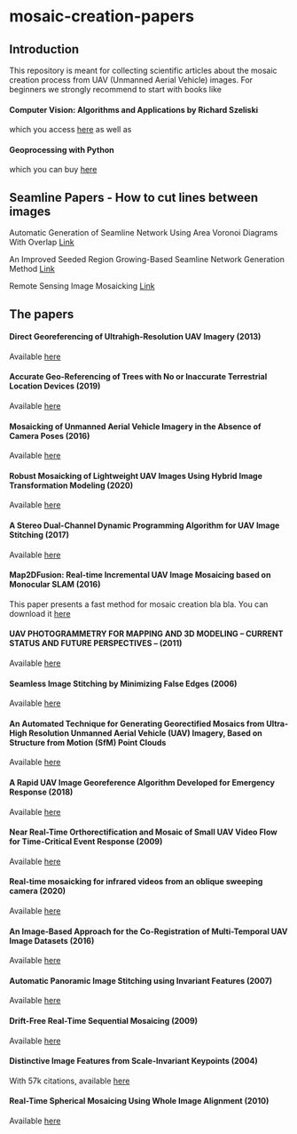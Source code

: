# mosaic-creation-papers

## Introduction
This repository is meant for collecting scientific articles about the mosaic creation process from UAV (Unmanned Aerial Vehicle) images.
For beginners we strongly recommend to start with books like 
#### Computer Vision: Algorithms and Applications by Richard Szeliski 
which you access [here](http://szeliski.org/Book/drafts/SzeliskiBook_20100903_draft.pdf) as well as 
#### Geoprocessing with Python
which you can buy [here](https://www.manning.com/books/geoprocessing-with-python)


## Seamline Papers - How to cut lines between images
Automatic Generation of Seamline Network Using Area Voronoi Diagrams With Overlap
[Link](http://citeseerx.ist.psu.edu/viewdoc/download?doi=10.1.1.725.3922&rep=rep1&type=pdf)

An Improved Seeded Region Growing-Based Seamline Network Generation Method
[Link](https://www.mdpi.com/2072-4292/10/7/1065/htm)

Remote Sensing Image Mosaicking [Link](https://www.researchgate.net/profile/Xinghua_Li6/publication/338060496_Remote_Sensing_Image_Mosaicking_Achievements_and_Challenges/links/5dfc2625a6fdcc28372ecc63/Remote-Sensing-Image-Mosaicking-Achievements-and-Challenges.pdf)

## The papers

#### Direct Georeferencing of Ultrahigh-Resolution UAV Imagery (2013)
Available
[here](https://ieeexplore.ieee.org/abstract/document/6553130?casa_token=jvmoaHCFOj8AAAAA:8sp_SDoIJe5tYKftTTtqH5Ut7bTQM71lqvM_AehopNY9zSiqkAepSD4UhvGczUz2Z2Ixt_tj)

#### Accurate Geo-Referencing of Trees with No or Inaccurate Terrestrial Location Devices (2019)
Available
[here](https://www.mdpi.com/2072-4292/11/16/1877/htm)

#### Mosaicking of Unmanned Aerial Vehicle Imagery in the Absence of Camera Poses (2016)
Available
[here](https://www.mdpi.com/2072-4292/8/3/204/htm)

#### Robust Mosaicking of Lightweight UAV Images Using Hybrid Image Transformation Modeling (2020)
Available
[here](https://www.mdpi.com/2072-4292/12/6/1002/htm)

#### A Stereo Dual-Channel Dynamic Programming Algorithm for UAV Image Stitching (2017)
Available
[here](https://www.ncbi.nlm.nih.gov/pmc/articles/PMC5621153/)

#### Map2DFusion: Real-time Incremental UAV Image Mosaicing based on Monocular SLAM (2016) 
This paper  presents a fast method for mosaic creation bla bla. You can download it [here](http://www.adv-ci.com/publications/2016_IROS.pdf)

#### UAV PHOTOGRAMMETRY FOR MAPPING AND 3D MODELING – CURRENT STATUS AND FUTURE PERSPECTIVES – (2011)
Available [here](https://d1wqtxts1xzle7.cloudfront.net/42061328/UAV_PHOTOGRAMMETRY_FOR_MAPPING_AND_3D_MO20160204-20906-t6geeb.pdf?1454605285=&response-content-disposition=inline%3B+filename%3DUAV_PHOTOGRAMMETRY_FOR_MAPPING_AND_3D_MO.pdf&Expires=1594241546&Signature=ZTL2GOKKTU4W51MdaGVsuSrfdEn717NdgzVW6xSZhnQ5Df1mMGTRQ-Gy-rX~ILVCAXkD4Cv4GCzHaIGjWcbprohOU53-Mlx8qU-5BK8PoO~X5EWYHEIGxN-FpoxG7RQcYVqFBBEfrf8f9bQpm-UtgAEL9s5DT9fOYskTBvSM79XVfCmGmzHm8yUuHiJdXVjvNiI5pfiM8QSXG49t4~tJtoygC7-0ZVcHOmV7FnHeWz7wsLUxTQSRDcGC6jQ5ABW1yseQJRGe~sMfqNUj17Qygn8fZL2FjWGmEI1hCAnL8n-q0DmTVq9rSDf6jb7GDITDfYN~eGAz0ZWs2VLN1dwN0g__&Key-Pair-Id=APKAJLOHF5GGSLRBV4ZA) 

#### Seamless Image Stitching by Minimizing False Edges (2006)
Available [here](https://www.researchgate.net/profile/Shmuel_Peleg/publication/3328147_Seamless_image_stitching_by_minimizing_false_edges/links/02bfe512bb2f4950bc000000/Seamless-image-stitching-by-minimizing-false-edges.pdf)
#### An Automated Technique for Generating Georectified Mosaics from Ultra-High Resolution Unmanned Aerial Vehicle (UAV) Imagery, Based on Structure from Motion (SfM) Point Clouds
Available [here](https://scholar.google.com/scholar_url?url=https://www.mdpi.com/2072-4292/4/5/1392/pdf&hl=sv&sa=T&oi=gsb-gga&ct=res&cd=0&d=10299590248261671781&ei=QSQGX4eOJIrkmQHJkI3gDQ&scisig=AAGBfm2Mz4WZluNVch0v_a8h3N82Ebqs9w)

#### A Rapid UAV Image Georeference Algorithm Developed for Emergency Response (2018)
Available [here](http://downloads.hindawi.com/journals/js/2018/8617843.pdf)

#### Near Real-Time Orthorectification and Mosaic of Small UAV Video Flow for Time-Critical Event Response (2009)
Available [here](https://www.researchgate.net/profile/Guoqing_Zhou/publication/224386940_Near_Real-Time_Orthorectification_and_Mosaic_of_Small_UAV_Video_Flow_for_Time-Critical_Event_Response/links/54d8cc080cf25013d03f91ef/Near-Real-Time-Orthorectification-and-Mosaic-of-Small-UAV-Video-Flow-for-Time-Critical-Event-Response.pdf)

#### Real-time mosaicking for infrared videos from an oblique sweeping camera (2020)
Available [here](https://reader.elsevier.com/reader/sd/pii/S1000936120302302?token=1A57B6807F4990406DEC94737A0BA11ADB451A8EBD42741FFF23D554A786556D61F1DF7328FE5AA8FABB0D3D6E9D4E26)

#### An Image-Based Approach for the Co-Registration of Multi-Temporal UAV Image Datasets (2016)
Available [here](https://scholar.google.com/scholar_url?url=https://www.mdpi.com/2072-4292/8/9/779/pdf&hl=sv&sa=T&oi=gsb-gga&ct=res&cd=0&d=18231254124433533084&ei=2SQGX7LTA928ygSR47KIDA&scisig=AAGBfm3r5GJv98S6W8I4gqsbvQ66RHOJCQ)

#### Automatic Panoramic Image Stitching using Invariant Features (2007)
Available [here](http://visionlab.hanyang.ac.kr/wordpress/wp-content/uploads/2019/11/Automatic-Panoramic-Image-Stitching-using-Invariant-Features.pdf)

#### Drift-Free Real-Time Sequential Mosaicing (2009)
Available [here](https://www.researchgate.net/profile/Javier_Civera/publication/220659750_Drift-Free_Real-Time_Sequential_Mosaicing/links/00b49517fb09cd5919000000/Drift-Free-Real-Time-Sequential-Mosaicing.pdf)

#### Distinctive Image Features from Scale-Invariant Keypoints (2004)
With 57k citations, available [here](https://robo.fish/wiki/images/5/58/Image_Features_From_Scale_Invariant_Keypoints_Lowe_2004.pdf)

#### Real-Time Spherical Mosaicing Using Whole Image Alignment (2010)
Available [here](https://link.springer.com/content/pdf/10.1007/978-3-642-15558-1_6.pdf)

